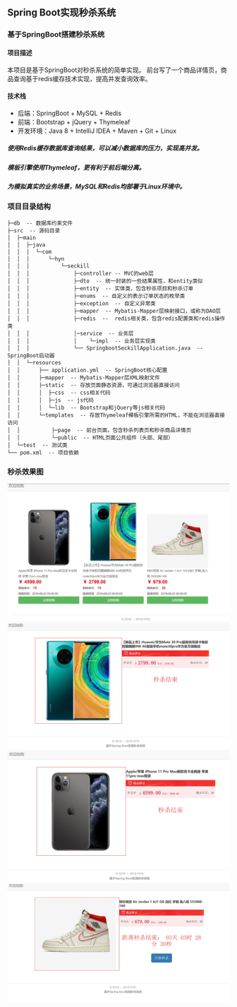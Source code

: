 ## Spring Boot实现秒杀系统
### 基于SpringBoot搭建秒杀系统 
#### 项目描述
本项目是基于SpringBoot对秒杀系统的简单实现。
前台写了一个商品详情页，商品查询基于redis缓存技术实现，提高并发查询效率。
#### 技术栈
   + 后端：SpringBoot + MySQL + Redis 
   + 前端：Bootstrap + jQuery + Thymeleaf
   + 开发环境：Java 8 + IntelliJ IDEA + Maven + Git + Linux
##### 使用Redis缓存数据库查询结果，可以减小数据库的压力，实现高并发。
##### 模板引擎使用Thymeleaf，更有利于前后端分离。
##### 为模拟真实的业务场景，MySQL和Redis均部署于Linux环境中。
### 项目目录结构
```
├─db  -- 数据库约束文件
├─src  -- 源码目录
│  ├─main
│  │  ├─java
│  │  │  └─com
│  │  │      └─hyn
│  │  │          └─seckill
│  │  │              ├─controller -- MVC的web层
│  │  │              ├─dto  -- 统一封装的一些结果属性，和entity类似
│  │  │              ├─entity  -- 实体类，包含秒杀项目和秒杀订单
│  │  │              ├─enums  -- 自定义的表示订单状态的枚举类
│  │  │              ├─exception  -- 自定义异常类 
│  │  │              ├─mapper  -- Mybatis-Mapper层映射接口，或称为DAO层
│  │  │              ├─redis  --  redis相关类，包含redis配置类和redis操作类
│  │  │              │─service  -- 业务层
│  │  │              │    └─impl  -- 业务层实现类
│  │  │              └── SpringbootSeckillApplication.java  -- SpringBoot启动器
│  │  └─resources
│  │      ├── application.yml  -- SpringBoot核心配置
│  │      ├─mapper  -- Mybatis-Mapper层XML映射文件
│  │      ├─static  -- 存放页面静态资源，可通过浏览器直接访问
│  │      │  ├─css  -- css相关代码
│  │      │  ├─js  -- js代码
│  │      │  └─lib  -- Bootstrap和jQuery等js相关代码
│  │      └─templates  -- 存放Thymeleaf模板引擎所需的HTML，不能在浏览器直接访问
│  │          ├─page  -- 前台页面，包含秒杀列表页和秒杀商品详情页
│  │          └─public  -- HTML页面公共组件（头部、尾部）
│  └─test  -- 测试类
└── pom.xml  -- 项目依赖
```

### 秒杀效果图
![图片无法显示](https://github.com/whoisHYN/aloe/blob/master/seckill_list.JPG)
![图片无法显示](https://github.com/whoisHYN/aloe/blob/master/seckill_detail1.JPG)
![图片无法显示](https://github.com/whoisHYN/aloe/blob/master/seckill_detail2.JPG)
![图片无法显示](https://github.com/whoisHYN/aloe/blob/master/seckill_detail3.JPG)
